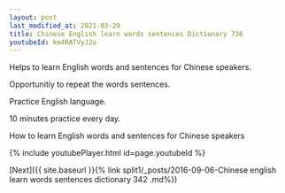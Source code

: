 ```yaml
---
layout: post
last_modified_at: 2021-03-29
title: Chinese English learn words sentences Dictionary 736 
youtubeId: km4RATVyJ2o
---
```

 
 
Helps to learn English words and sentences for Chinese speakers.

Opportunitiy to repeat the words sentences. 

Practice English language. 
 
10 minutes practice every day. 
 
How to learn English words and sentences for Chinese speakers 
 
{% include youtubePlayer.html id=page.youtubeId %}
 
 
[Next]({{ site.baseurl }}{% link  split1/_posts/2016-09-06-Chinese english learn words sentences dictionary 342 .md%})
 
